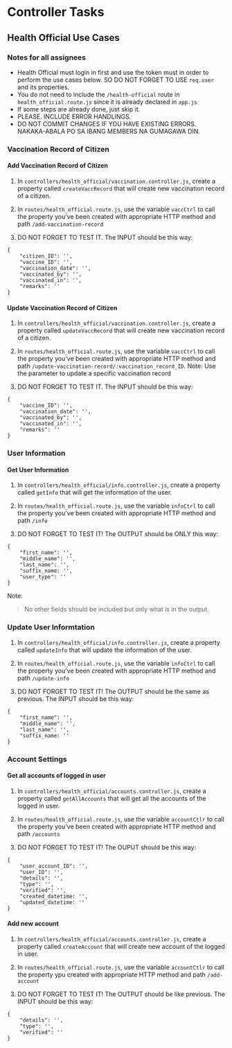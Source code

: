 # Controller Tasks

## Health Official Use Cases

### Notes for all assignees

- Health Official must login in first and use the token must in order to perform the use cases below. SO DO NOT FORGET TO USE `req.user` and its properties.
- You do not need to include the `/health-official` route in `health_official.route.js` since it is already declared in `app.js`
- If some steps are already done, just skip it.
- PLEASE. INCLUDE ERROR HANDLINGS. 
- DO NOT COMMIT CHANGES IF YOU HAVE EXISTING ERRORS. NAKAKA-ABALA PO SA IBANG MEMBERS NA GUMAGAWA DIN.

### Vaccination Record of Citizen

#### Add Vaccination Record of Citizen

1. In `controllers/health_official/vaccination.controller.js`, create a property called `createVaccRecord` that will create new vaccination record of a citizen.

2. In `routes/health_official.route.js`, use the variable `vaccCtrl` to call the property you've been created with appropriate HTTP method and path `/add-vaccination-record`

3. DO NOT FORGET TO TEST IT. The INPUT should be this way:

```
{
    "citizen_ID": '',
    "vaccine_ID": '',
    "vaccination_date": '',
    "vaccinated_by": '',
    "vaccinated_in": '',
    "remarks": ''
}
```

#### Update Vaccination Record of Citizen

1. In `controllers/health_official/vaccination.controller.js`, create a property called `updateVaccRecord` that will create new vaccination record of a citizen.

2. In `routes/health_official.route.js`, use the variable `vaccCtrl` to call the property you've been created with appropriate HTTP method and path `/update-vaccination-record/:vaccination_record_ID`. Note: Use the parameter to update a specific vaccination record

3. DO NOT FORGET TO TEST IT. The INPUT should be this way:

```
{
    "vaccine_ID": '',
    "vaccination_date": '',
    "vaccinated_by": '',
    "vaccinated_in": '',
    "remarks": ''
}
```

### User Information

#### Get User Information

1. In `controllers/health_official/info.controller.js`, create a property called `getInfo` that will get the information of the user.

2. In `routes/health_official.route.js`, use the variable `infoCtrl` to call the property you've been created with appropriate HTTP method and path `/info`

3. DO NOT FORGET TO TEST IT! The OUTPUT should be ONLY this way:

```
{
    "first_name": '',
    "middle_name": '',
    "last_name": '',
    "suffix_name: '',
    "user_type": ''
}
```

Note:
> No other fields should be included but only what is in the output.

### Update User Informtation

1. In `controllers/health_official/info.controller.js`, create a property called `updateInfo` that will update the information of the user.

2. In `routes/health_official.route.js`, use the variable `infoCtrl` to call the property you've been created with appropriate HTTP method and path `/update-info`

3. DO NOT FORGET TO TEST IT! The OUTPUT should be the same as previous. The INPUT should be this way:

```
{
    "first_name": '',
    "middle_name": '',
    "last_name": '',
    "suffix_name: ''
}
```

### Account Settings

#### Get all accounts of logged in user

1. In `controllers/health_official/accounts.controller.js`, create a property called `getAllAccounts` that will get all the accounts of the logged in user.

2. In `routes/health_official.route.js`, use the variable `accountCtlr` to call the property you've been created with appropriate HTTP method and path `/accounts`

3. DO NOT FORGET TO TEST IT! The OUPUT should be this way: 

```
{
    "user_account_ID": '',
    "user_ID": '',
    "details": '',
    "type": '',
    "verified": '',
    "created_datetime: '',
    "updated_datetime: ''
}
```

#### Add new account

1. In `controllers/health_official/accounts.controller.js`, create a property called `createAccount` that will create new account of the logged in user.

2. In `routes/health_official.route.js`, use the variable `accountCtlr` to call the property ypu created with appropriate HTTP method and path `/add-account`

3. DO NOT FORGET TO TEST IT! The OUTPUT should be like previous. The INPUT should be this way: 

```
{
    "details": '',
    "type": '',
    "verified": ''
}
```